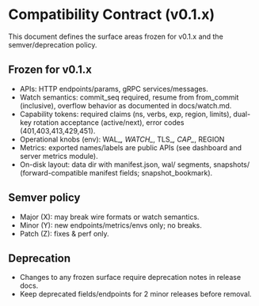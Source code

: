 # Compatibility Contract (v0.1.x)

This document defines the surface areas frozen for v0.1.x and the semver/deprecation policy.

## Frozen for v0.1.x

- APIs: HTTP endpoints/params, gRPC services/messages.
- Watch semantics: commit_seq required, resume from from_commit (inclusive), overflow behavior as documented in docs/watch.md.
- Capability tokens: required claims (ns, verbs, exp, region, limits), dual-key rotation acceptance (active/next), error codes (401,403,413,429,451).
- Operational knobs (env): WAL_*, WATCH_*, TLS_*, CAP_*, REGION
- Metrics: exported names/labels are public APIs (see dashboard and server metrics module).
- On-disk layout: data dir with manifest.json, wal/ segments, snapshots/ (forward-compatible manifest fields; snapshot_bookmark).

## Semver policy

- Major (X): may break wire formats or watch semantics.
- Minor (Y): new endpoints/metrics/envs only; no breaks.
- Patch (Z): fixes & perf only.

## Deprecation

- Changes to any frozen surface require deprecation notes in release docs.
- Keep deprecated fields/endpoints for 2 minor releases before removal.

